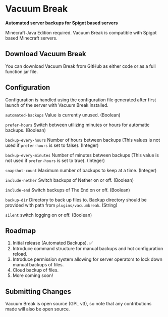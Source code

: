 <h1>Vacuum Break</h1>

**Automated server backups for Spigot based servers**

Minecraft Java Edition required. Vacuum Break is compatible with Spigot based Minecraft servers.

## Download Vacuum Break

You can download Vacuum Break from GitHub as either code or as a full function jar file.

## Configuration

Configuration is handled using the configuration file generated after first launch of the server with Vacuum Break installed.

```automated-backups```  Value is currently unused. (Boolean)

```prefer-hours```  Switch between utilizing minutes or hours for automatic backups. (Boolean)

```backup-every-hours```  Number of hours between backups (This values is not used if ```prefer-hours``` is set to false). (Integer)

```backup-every-minutes```  Number of minutes between backups (This value is not used if ```prefer-hours``` is set to true). (Integer)

```snapshot-count```  Maximum number of backups to keep at a time. (Integer)

```include-nether``` Switch backups of Nether on or off. (Boolean)

```include-end``` Switch backups of The End on or off. (Boolean)

```backup-dir``` Directory to back up files to. Backup directory should be provided with path from ```plugins/vacuumbreak```. (String)

```silent``` switch logging on or off. (Boolean)

## Roadmap

1. Initial release (Automated Backups). ✅
2. Introduce command structure for manual backups and hot configuration reload.
3. Introduce permission system allowing for server operators to lock down manual backups of files.
4. Cloud backup of files.
5. More coming soon!

## Submitting Changes

Vacuum Break is open source (GPL v3), so note that any contributions made will also be open source. 
